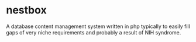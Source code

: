 # nestbox
A database content management system written in php typically to easily fill gaps of very niche requirements and probably a result of NIH syndrome.
